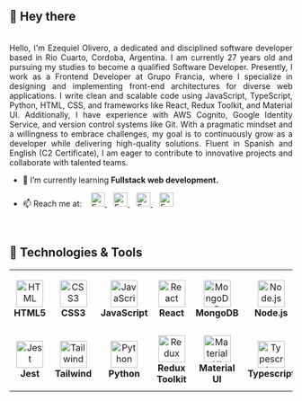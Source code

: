  ## 👋 Hey there


<br />

<div align="justify">
   Hello, I'm Ezequiel Olivero, a dedicated and disciplined software developer based in Rio Cuarto, Cordoba, Argentina. I am currently 27 years old and pursuing my studies to become a qualified Software Developer. Presently, I work as a Frontend Developer at Grupo Francia, where I specialize in designing and implementing front-end architectures for diverse web applications. I write clean and scalable code using JavaScript, TypeScript, Python, HTML, CSS, and frameworks like React, Redux Toolkit, and Material UI. Additionally, I have experience with AWS Cognito, Google Identity Service, and version control systems like Git. With a pragmatic mindset and a willingness to embrace challenges, my goal is to continuously grow as a developer while delivering high-quality solutions. Fluent in Spanish and English (C2 Certificate), I am eager to contribute to innovative projects and collaborate with talented teams.
</div>

- 🌱 I’m currently learning **Fullstack web development.**

- 📫 Reach me at: ‏‏‎ ‎‏‏‎ ‎
        <a href="https://www.instagram.com/eze_olivero/">
      <img alt="Ezequiel Instagram" width="25px" src="https://raw.githubusercontent.com/hussainweb/hussainweb/main/icons/instagram.png" />
       </a>‏‏‎ ‎‏‏‎ ‎
     <a href="https://www.linkedin.com/in/ezequiel-olivero-4905ba228/">
      <img alt="Ezequiel LinkedIN" width="25px" src="https://raw.githubusercontent.com/peterthehan/peterthehan/master/assets/linkedin.svg"        />
    </a> ‏‏‎ ‎‏‏‎ ‎
      <a href="https://torre.co/ezeolivero96?r=Xi4KDQWQ">
      <img alt="Ezequiel Torre" width="25px" src="https://upload.wikimedia.org/wikipedia/commons/9/95/Torre.co%27s_logotype.png" />
       </a> ‏‏‎ ‎‏‏‎ ‎
        <a href="https://www.facebook.com/eze.olivero/">
      <img alt="Ezequiel Facebook" width="25px" src="https://upload.wikimedia.org/wikipedia/en/0/04/Facebook_f_logo_%282021%29.svg" />
       </a>

<br />

## 🔧 Technologies & Tools

<table>
  <tr>
    <td align="center" height="108" width="108">
      <img
        src="https://cdn.jsdelivr.net/gh/devicons/devicon/icons/html5/html5-plain.svg"
        width="48"
        height="48"
        alt="HTML"
      />
      <br /><strong>HTML5</strong>
    </td>
    <td align="center" height="108" width="108">
      <img
        src="https://cdn.jsdelivr.net/gh/devicons/devicon/icons/css3/css3-plain.svg"
        width="48"
        height="48"
        alt="CSS3"
      />
      <br /><strong>CSS3</strong>
    </td>
    <td align="center" height="108" width="108">
      <img
        src="https://cdn.jsdelivr.net/gh/devicons/devicon/icons/javascript/javascript-plain.svg"
        width="48"
        height="48"
        alt="JavaScript"
      />
      <br /><strong>JavaScript</strong>
    </td>
    <td align="center" height="108" width="108">
      <img
        src="https://cdn.jsdelivr.net/gh/devicons/devicon/icons/react/react-original.svg"
        width="48"
        height="48"
        alt="React"
      />
      <br /><strong>React</strong>
    </td>
    </td>
    <td align="center" height="108" width="108">
      <img
        src="https://cdn.jsdelivr.net/gh/devicons/devicon/icons/mongodb/mongodb-original.svg"
        width="48"
        height="48"
        alt="MongoDB"
      />
      <br /><strong>MongoDB</strong>
    </td>
        <td align="center" height="108" width="108">
      <img
        src="https://cdn.jsdelivr.net/gh/devicons/devicon/icons/nodejs/nodejs-original.svg"
        width="48"
        height="48"
        alt="Node.js"
      />
      <br /><strong>Node.js</strong>
    </td>
    <td align="center" height="108" width="108">
      <img
        src="https://cdn.jsdelivr.net/gh/devicons/devicon/icons/express/express-original.svg"
        width="48"
        height="48"
        alt="Express"
      />
      <br /><strong>Express</strong>
    </td>
    <td align="center" height="108" width="108">
      <img
        src="https://cdn.jsdelivr.net/gh/devicons/devicon/icons/git/git-original.svg"
        width="48"
        height="48"
        alt="Git"
      />
      <br /><strong>Git</strong>
    </td>
  </tr>
  <tr>
    <td align="center" height="108" width="108">
      <img
        src="https://cdn.jsdelivr.net/gh/devicons/devicon/icons/jest/jest-plain.svg"
        width="48"
        height="48"
        alt="Jest"
      />
      <br /><strong>Jest</strong>
    </td>
    <td align="center" height="108" width="108">
      <img
        src="https://upload.wikimedia.org/wikipedia/commons/d/d5/Tailwind_CSS_Logo.svg"
        width="48"
        height="48"
        alt="Tailwind"
      />
      <br /><strong>Tailwind</strong>
    </td>
    <td align="center" height="108" width="108">
      <img
        src="https://upload.wikimedia.org/wikipedia/commons/c/c3/Python-logo-notext.svg"
        width="48"
        height="48"
        alt="Python"
      />
      <br /><strong>Python</strong>
    </td>
        <td align="center" height="108" width="108">
      <img
        src="https://cdn.worldvectorlogo.com/logos/redux.svg"
        width="48"
        height="48"
        alt="Redux"
      />
      <br /><strong>Redux Toolkit</strong>
    </td>
    <td align="center" height="108" width="108">
      <img
        src="https://cdn.worldvectorlogo.com/logos/material-ui-1.svg"
        width="48"
        height="48"
        alt="Material UI"
      />
      <br /><strong>Material UI</strong>
    </td>
    <td align="center" height="108" width="108">
      <img
        src="https://upload.wikimedia.org/wikipedia/commons/4/4c/Typescript_logo_2020.svg"
        width="48"
        height="48"
        alt="Typescript"
      />
      <br /><strong>Typescript</strong>
    </td>
  <td align="center" height="108" width="108">
      <img
        src="https://upload.wikimedia.org/wikipedia/commons/f/fa/Microsoft_Azure.svg"
        width="48"
        height="48"
        alt="Azure Dev"
      />
      <br /><strong>Azure Dev</strong>
    </td>
 <td align="center" height="108" width="108">
      <img
        src="https://upload.wikimedia.org/wikipedia/commons/c/c3/Python-logo-notext.svg"
        width="48"
        height="48"
        alt="Python"
      />
      <br /><strong>Python</strong>
    </td>
  </tr>
</table>

